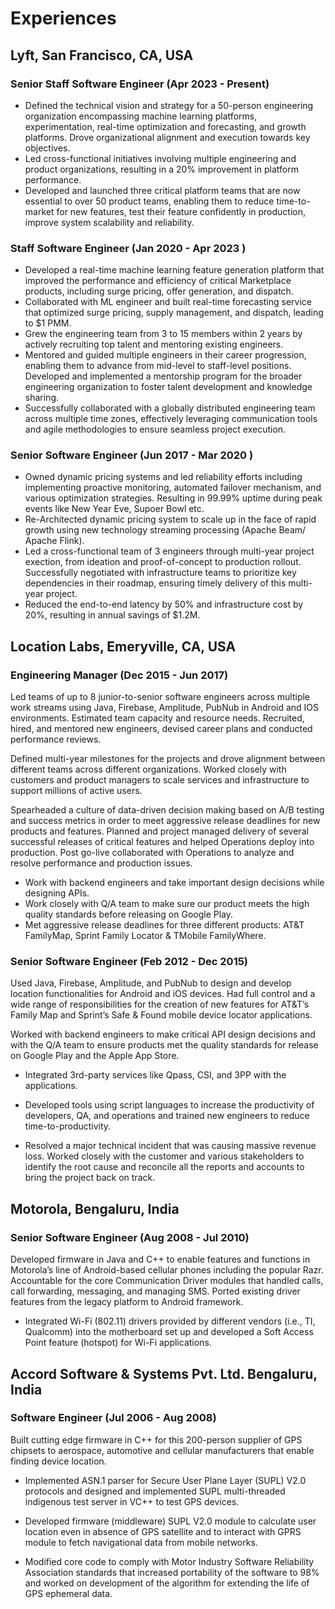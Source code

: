 # Experiences

## Lyft, San Francisco, CA, USA

### Senior Staff Software Engineer (Apr 2023 - Present)

- Defined the technical vision and strategy for a 50-person engineering organization encompassing machine learning platforms, experimentation, real-time optimization and forecasting, and growth platforms. Drove organizational alignment and execution towards key objectives.
- Led cross-functional initiatives involving multiple engineering and product organizations, resulting in a 20% improvement in platform performance.
- Developed and launched three critical platform teams that are now essential to over 50 product teams, enabling them to reduce time-to-market for new features, test their feature confidently in production, improve system scalability and reliability.

### Staff Software Engineer (Jan 2020 - Apr 2023 )

- Developed a real-time machine learning feature generation platform that improved the performance and efficiency of critical Marketplace products, including surge pricing, offer generation, and dispatch.
- Collaborated with ML engineer and built real-time forecasting service that optimized surge pricing, supply management, and dispatch, leading to $1 PMM.
- Grew the engineering team from 3 to 15 members within 2 years by actively recruiting top talent and mentoring existing engineers.
- Mentored and guided multiple engineers in their career progression, enabling them to advance from mid-level to staff-level positions. Developed and implemented a mentorship program for the broader engineering organization to foster talent development and knowledge sharing.
- Successfully collaborated with a globally distributed engineering team across multiple time zones, effectively leveraging communication tools and agile methodologies to ensure seamless project execution.

### Senior Software Engineer (Jun 2017 - Mar 2020 )

- Owned dynamic pricing systems and led reliability efforts including implementing proactive monitoring, automated failover mechanism, and various optimization strategies. Resulting in 99.99% uptime during peak events like New Year Eve, Supoer Bowl etc.
- Re-Architected dynamic pricing system to scale up in the face of rapid growth using new technology streaming processing (Apache Beam/ Apache Flink).
- Led a cross-functional team of 3 engineers through multi-year project exection, from ideation and proof-of-concept to production rollout. Successfully negotiated with infrastructure teams to prioritize key dependencies in their roadmap, ensuring timely delivery of this multi-year project.
- Reduced the end-to-end latency by 50% and infrastructure cost by 20%, resulting in annual savings of $1.2M.

## Location Labs, Emeryville, CA, USA

### Engineering Manager (Dec 2015 - Jun 2017)

Led teams of up to 8 junior-to-senior software engineers across multiple work streams using Java, Firebase, Amplitude, PubNub in Android and IOS environments. Estimated team capacity and resource needs. Recruited, hired, and mentored new engineers, devised career plans and conducted performance reviews.

Defined multi-year milestones for the projects and drove alignment between different teams across different organizations. Worked closely with customers and product managers to scale services and infrastructure to support millions of active users.

Spearheaded a culture of data-driven decision making based on A/B testing and success metrics in order to meet aggressive release deadlines for new products and features. Planned and project managed delivery of several successful releases of critical features and helped Operations deploy into production. Post go-live collaborated with Operations to analyze and resolve performance and production issues.

- Work with backend engineers and take important design decisions while designing APIs.
- Work closely with Q/A team to make sure our product meets the high quality standards before releasing on Google Play.
- Met aggressive release deadlines for three different products: AT&T FamilyMap, Sprint Family Locator & TMobile FamilyWhere.

### Senior Software Engineer (Feb 2012 - Dec 2015)

Used Java, Firebase, Amplitude, and PubNub to design and develop location functionalities for Android and iOS devices. Had full control and a wide range of responsibilities for the creation of new features for AT&T’s Family Map and Sprint’s Safe & Found mobile device locator applications.

Worked with backend engineers to make critical API design decisions and with the Q/A team to ensure products met the quality standards for release on Google Play and the Apple App Store.

- Integrated 3rd-party services like Qpass, CSI, and 3PP with the applications.

- Developed tools using script languages to increase the productivity of developers, QA, and operations and trained new engineers to reduce time-to-productivity.

- Resolved a major technical incident that was causing massive revenue loss. Worked closely with the customer and various stakeholders to identify the root cause and reconcile all the reports and accounts to bring the project back on track.

## Motorola, Bengaluru, India

### Senior Software Engineer (Aug 2008 - Jul 2010)

Developed firmware in Java and C++ to enable features and functions in Motorola’s line of Android-based cellular phones including the popular Razr. Accountable for the core Communication Driver modules that handled calls, call forwarding, messaging, and managing SMS. Ported existing driver features from the legacy platform to Android framework.

- Integrated Wi-Fi (802.11) drivers provided by different vendors (i.e., TI, Qualcomm) into the motherboard set up and developed a Soft Access Point feature (hotspot) for Wi-Fi applications.

## Accord Software & Systems Pvt. Ltd. Bengaluru, India

### Software Engineer (Jul 2006 - Aug 2008)

Built cutting edge firmware in C++ for this 200-person supplier of GPS chipsets to aerospace, automotive and cellular manufacturers that enable finding device location.

- Implemented ASN.1 parser for Secure User Plane Layer (SUPL) V2.0 protocols and designed and implemented SUPL multi-threaded indigenous test server in VC++ to test GPS devices.

- Developed firmware (middleware) SUPL V2.0 module to calculate user location even in absence of GPS satellite and to interact with GPRS module to fetch navigational data from mobile networks.

- Modified core code to comply with Motor Industry Software Reliability Association standards that increased portability of the software to 98% and worked on development of the algorithm for extending the life of GPS ephemeral data.
